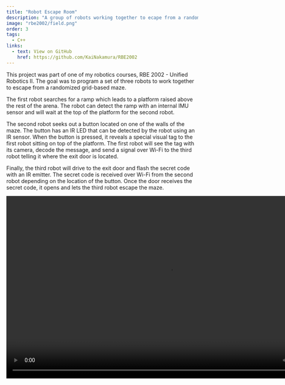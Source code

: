 ```yaml
---
title: "Robot Escape Room"
description: "A group of robots working together to ecape from a randomized maze"
image: "rbe2002/field.png"
order: 3
tags:
  - C++
links:
  - text: View on GitHub
    href: https://github.com/KaiNakamura/RBE2002
---
```


This project was part of one of my robotics courses, RBE 2002 - Unified Robotics II. The goal was to program a set of three robots to work together to escape from a randomized grid-based maze.

The first robot searches for a ramp which leads to a platform raised above the rest of the arena. The robot can detect the ramp with an internal IMU sensor and will wait at the top of the platform for the second robot.

The second robot seeks out a button located on one of the walls of the maze. The button has an IR LED that can be detected by the robot using an IR sensor. When the button is pressed, it reveals a special visual tag to the first robot sitting on top of the platform. The first robot will see the tag with its camera, decode the message, and send a signal over Wi-Fi to the third robot telling it where the exit door is located.

Finally, the third robot will drive to the exit door and flash the secret code with an IR emitter. The secret code is received over Wi-Fi from the second robot depending on the location of the button. Once the door receives the secret code, it opens and lets the third robot escape the maze.

<video className="w-full bg-gray" width="854" height="480" controls>
  <source src="/rbe2002/demo.mp4" type="video/mp4" />
</video>

